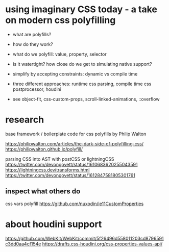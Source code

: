 # using imaginary CSS today - a take on modern css polyfilling

- what are polyfills?
- how do they work?

- what do we polyfill: value, property, selector
- is it watertight? how close do we get to simulating native support?
- simplify by accepting constraints: dynamic vs compile time

- three different approaches: runtime css parsing, compile time css postprocessor, houdini

- see object-fit, css-custom-props, scroll-linked-animations, ::overflow

# research

base framework / boilerplate code for css polyfills by Philip Walton

https://philipwalton.com/articles/the-dark-side-of-polyfilling-css/
https://philipwalton.github.io/polyfill/

parsing CSS into AST with postCSS or lightningCSS
https://twitter.com/devongovett/status/1610683620255043591
https://lightningcss.dev/transforms.html
https://twitter.com/devongovett/status/1612847581805301761

## inspect what others do

css vars polyfill https://github.com/nuxodin/ie11CustomProperties

# about houdini support

https://github.com/WebKit/WebKit/commit/5f26496d558011203cd8796591c3dd0aa4cf154e
https://drafts.css-houdini.org/css-properties-values-api/
